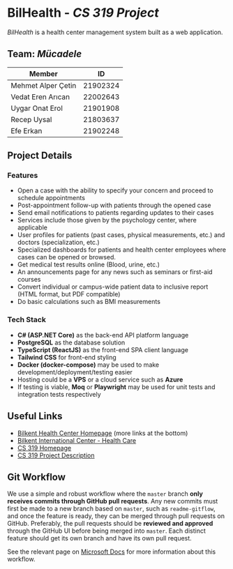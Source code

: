 # BilHealth - *CS 319 Project*

*BilHealth* is a health center management system built as a web application.

## Team: *Mücadele*

| Member             | ID       |
| ------------------ | -------- |
| Mehmet Alper Çetin | 21902324 |
| Vedat Eren Arıcan  | 22002643 |
| Uygar Onat Erol    | 21901908 |
| Recep Uysal        | 21803637 |
| Efe Erkan          | 21902248 |

## Project Details

### Features

- Open a case with the ability to specify your concern and proceed to schedule appointments
- Post-appointment follow-up with patients through the opened case
- Send email notifications to patients regarding updates to their cases
- Services include those given by the psychology center, where applicable
- User profiles for patients (past cases, physical measurements, etc.) and doctors (specialization, etc.)
- Specialized dashboards for patients and health center employees where cases can be opened or browsed.
- Get medical test results online (Blood, urine, etc.)
- An announcements page for any news such as seminars or first-aid courses
- Convert individual or campus-wide patient data to inclusive report (HTML format, but PDF compatible)
- Do basic calculations such as BMI measurements

### Tech Stack

- **C# (ASP.NET Core)** as the back-end API platform language
- **PostgreSQL** as the database solution
- **TypeScript (ReactJS)** as the front-end SPA client language
- **Tailwind CSS** for front-end styling
- **Docker (docker-compose)** may be used to make development/deployment/testing easier
- Hosting could be a **VPS** or a cloud service such as **Azure**
- If testing is viable, **Moq** or **Playwright** may be used for unit tests and integration tests respectively

## Useful Links

- [Bilkent Health Center Homepage](https://w3.bilkent.edu.tr/bilkent/health-center/) (more links at the bottom)
- [Bilkent International Center - Health Care](https://w3.bilkent.edu.tr/bilkent/international-center/health-care/)
- [CS 319 Homepage](http://www.cs.bilkent.edu.tr/~eraytuzun/teaching/cs319/)
- [CS 319 Project Description](https://docs.google.com/document/d/1puvB-hY725Av7boHbbAH3WhnFuxw43weXf--gsyHZLE)

## Git Workflow

We use a simple and robust workflow where the `master` branch **only receives commits through GitHub pull requests**.
Any new commits must first be made to a new branch based on `master`, such as `readme-gitflow`, and once the feature is ready, they can be merged through pull requests on GitHub.
Preferably, the pull requests should be **reviewed and approved** through the GitHub UI before being merged into `master`. Each distinct feature should get its own branch and have its own pull request.

See the relevant page on [Microsoft Docs](https://docs.microsoft.com/en-us/azure/devops/repos/git/git-branching-guidance?view=azure-devops#keep-your-branch-strategy-simple) for more information about this workflow.
